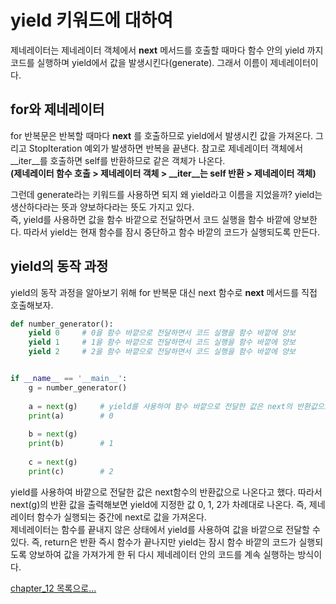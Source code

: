 # yield 키워드에 대하여

제네레이터는 제네레이터 객체에서 __next__ 메서드를 호출할 때마다 함수 안의 yield 까지 코드를 실행하며 yield에서 값을 
발생시킨다(generate). 그래서 이름이 제네레이터이다.   

## for와 제네레이터

for 반복문은 반복할 때마다 __next__ 를 호출하므로 yield에서 발생시킨 값을 가져온다. 그리고 StopIteration 예외가 발생하면 반복을 끝낸다.
참고로 제네레이터 객체에서 __iter__를 호출하면 self를 반환하므로 같은 객체가 나온다.    
**(제네레이터 함수 호출 > 제네레이터 객체 > __iter__는 self 반환 > 제네레이터 객체)**   

그런데 generate라는 키워드를 사용하면 되지 왜 yield라고 이름을 지었을까? yield는 생산하다라는 뜻과 양보하다라는 뜻도 가지고 있다.    
즉, yield를 사용하면 값을 함수 바깥으로 전달하면서 코드 실행을 함수 바깥에 양보한다. 따라서 yield는 현재 함수를 잠시 중단하고 함수 
바깥의 코드가 실행되도록 만든다.

## yield의 동작 과정

yield의 동작 과정을 알아보기 위해 for 반복문 대신 next 함수로 __next__ 메서드를 직접 호출해보자.

```python
def number_generator():
    yield 0     # 0을 함수 바깥으로 전달하면서 코드 실행을 함수 바깥에 양보
    yield 1     # 1을 함수 바깥으로 전달하면서 코드 실행을 함수 바깥에 양보
    yield 2     # 2을 함수 바깥으로 전달하면서 코드 실행을 함수 바깥에 양보


if __name__ == '__main__':
    g = number_generator()
    
    a = next(g)     # yield를 사용하여 함수 바깥으로 전달한 값은 next의 반환값으로 나옴
    print(a)        # 0
    
    b = next(g)     
    print(b)        # 1
    
    c = next(g)
    print(c)        # 2
```

yield를 사용하여 바깥으로 전달한 값은 next함수의 반환값으로 나온다고 했다. 따라서 next(g)의 반환 값을 출력해보면 yield에 지정한 값 
0, 1, 2가 차례대로 나온다. 즉, 제네레이터 함수가 실행되는 중간에 next로 값을 가져온다.   
제네레이터는 함수를 끝내지 않은 상태에서 yield를 사용하여 값을 바깥으로 전달할 수 있다. 즉, return은 반환 즉시 함수가 끝나지만 
yield는 잠시 함수 바깥의 코드가 실행되도록 양보하여 값을 가져가게 한 뒤 다시 제네레이터 안의 코드를 계속 실행하는 방식이다.

[chapter_12 목록으로...](../index.md)
